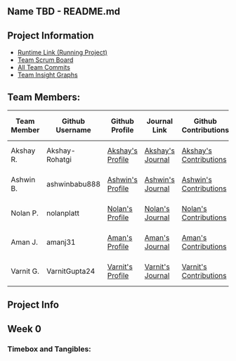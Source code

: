 ## Name TBD - README.md

## Project Information
- [Runtime Link (Running Project)](https://tbd.com/)
- [Team Scrum Board](https://github.com/nolanplatt/AP-CSA-T2/projects/1)
- [All Team Commits](https://github.com/nolanplatt/AP-CSA-T2/commits/master)
- [Team Insight Graphs](https://github.com/nolanplatt/AP-CSA-T2/graphs/contributors)

## Team Members:
| Team Member | Github Username | Github Profile | Journal Link | Github Contributions | Issues | Scrum Board Tasks | Role |
| ----------- | --------------- | -------------- | ------------ | -------------------- | ------ | ----------------- | --------------- |
| Akshay R. | Akshay-Rohatgi | [Akshay's Profile](https://github.com/Akshay-Rohatgi) | [Akshay's Journal](https://google.com) | [Akshay's Contributions](https://github.com/nolanplatt/AP-CSA-T2/commits?author=Akshay-Rohatgi) | [Issues](https://github.com/nolanplatt/AP-CSA-T2/issues/assigned/Akshay-Rohatgi) | [Scrum Board Tasks](https://github.com/nolanplatt/AP-CSA-T2/projects/1?card_filter_query=assignee%3Aakshay-rohatgi) | Primary Designer |
| Ashwin B. | ashwinbabu888 | [Ashwin's Profile](https://github.com/ashwinbabu888) | [Ashwin's Journal](https://docs.google.com/document/d/1XHgzNtQLO_iJDqhN8yUhwT3ZiHj_SWNv9xixzUOAF8c/edit?usp=sharing) | [Ashwin's Contributions](https://github.com/nolanplatt/AP-CSA-T2/commits?author=ashwinbabu888) | [Issues](https://github.com/nolanplatt/AP-CSA-T2/issues/assigned/ashwinbabu888) | [Scrum Board Tasks](https://github.com/nolanplatt/AP-CSA-T2/projects/1?card_filter_query=assignee%3Aalvinzhengq) | Scrum Master |
| Nolan P. | nolanplatt | [Nolan's Profile](https://github.com/nolanplatt) | [Nolan's Journal](https://docs.google.com/document/d/1t9ekir1K0GmBIL0SIBatH0Q-bg6ndCrwc-QSujz6K84/edit?usp=sharing) | [Nolan's Contributions](https://github.com/nolanplatt/AP-CSA-T2/commits?author=nolanplatt) |  [Issues](https://github.com/nolanplatt/AP-CSA-T2/issues/assigned/nolanplatt) | [Scrum Board Tasks](https://github.com/nolanplatt/AP-CSA-T2/projects/1?card_filter_query=assignee%3Anolanplatt) | Github Admin |
| Aman J. | amanj31 | [Aman's Profile](https://github.com/amanj31) | [Aman's Journal](https://docs.google.com/document/d/1iLXz8z1btVtgNXo9SV-ctCNljM-F0qE_r5xcCBEF1l8/edit?usp=sharing) | [Aman's Contributions](https://github.com/nolanplatt/AP-CSA-T2/commits?author=amanj31) | [Issues](https://github.com/nolanplatt/AP-CSA-T2/issues/assigned/amanj31) | [Scrum Board Tasks](https://github.com/nolanplatt/AP-CSA-T2/projects/1?card_filter_query=assignee%3Aamanj31) | Technical Officer |
| Varnit G. | VarnitGupta24 | [Varnit's Profile](https://github.com/VarnitGupta24) | [Varnit's Journal](https://google.com) | [Varnit's Contributions](https://github.com/nolanplatt/AP-CSA-T2/commits?author=VarnitGupta24) | [Issues](https://github.com/nolanplatt/AP-CSA-T2/issues/assigned/VarnitGupta24) | [Scrum Board Tasks](https://github.com/nolanplatt/AP-CSA-T2/projects/1?card_filter_query=assignee%3Aprishamaiti) | Deployment Manager |


## Project Info


## Week 0 
### Timebox and Tangibles:

